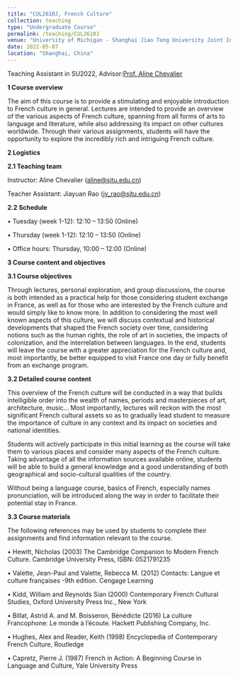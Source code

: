 ```yaml
---
title: "CUL2610J, French Culture"
collection: teaching
type: "Undergraduate Course"
permalink: /teaching/CUL2610J
venue: "University of Michigan - Shanghai Jiao Tong University Joint Institute"
date: 2022-05-07
location: "Shanghai, China"
---
```

Teaching Assistant in SU2022, Advisor:[Prof. Aline Chevalier](https://speit.sjtu.edu.cn/faculty/123)

**1 Course overview**

The aim of this course is to provide a stimulating and enjoyable introduction to French culture in general. Lectures are intended to provide an overview of the various aspects of French culture, spanning from all forms of arts to language and literature, while also addressing its impact on other cultures worldwide. Through their various assignments, students will have the opportunity to explore the incredibly rich and intriguing French culture.

**2 Logistics**

**2.1 Teaching team**

Instructor: Aline Chevalier (aline@sjtu.edu.cn)

Teacher Assistant: Jiayuan Rao (jy_rao@sjtu.edu.cn)

**2.2 Schedule**

• Tuesday (week 1-12): 12:10 – 13:50 (Online)

• Thursday (week 1-12): 12:10 – 13:50 (Online)

• Office hours: Thursday, 10:00 – 12:00 (Online)

**3 Course content and objectives**

**3.1 Course objectives**

Through lectures, personal exploration, and group discussions, the course is both intended as a practical help for those considering student exchange in France, as well as for those who are interested by the French culture and would simply like to know more. In addition to considering the most well known aspects of this culture, we will discuss contextual and historical developments that shaped the French society over time, considering notions such as the human rights, the role of art in societies, the impacts of colonization, and the interrelation between languages. In the end, students will leave the course with a greater appreciation for the French culture and, most importantly, be better equipped to visit France one day or fully benefit from an exchange program.

**3.2 Detailed course content**

This overview of the French culture will be conducted in a way that builds intelligible order into the wealth of names, periods and masterpieces of art, architecture, music… Most importantly, lectures will reckon with the most significant French cultural assets so as to gradually lead student to measure the importance of culture in any context and its impact on societies and national identities.

Students will actively participate in this initial learning as the course will take them to various places and consider many aspects of the French culture. Taking advantage of all the information sources available online, students will be able to build a general knowledge and a good understanding of both geographical and socio-cultural qualities of the country.

Without being a language course, basics of French, especially names pronunciation, will be introduced along the way in order to facilitate their potential stay in France.

**3.3 Course materials**

The following references may be used by students to complete their assignments and find information relevant to the course.

• Hewitt, Nicholas (2003) The Cambridge Companion to Modern French Culture. Cambridge University Press, ISBN: 0521791235

• Valette, Jean-Paul and Valette, Rebecca M. (2012) Contacts: Langue et culture françaises -9th edition. Cengage Learning

• Kidd, William and Reynolds Sian (2000) Contemporary French Cultural Studies, Oxford University Press Inc., New York

• Billat, Astrid A. and M. Boisseron, Bénédicte (2016) La culture Francophone: Le monde à l’écoute. Hackett Publishing Company, Inc.

• Hughes, Alex and Reader, Keith (1998) Encyclopedia of Contemporary French Culture, Routledge

• Capretz, Pierre J. (1987) French in Action: A Beginning Course in Language and Culture, Yale University Press
